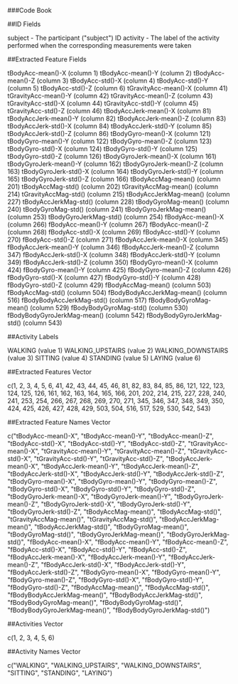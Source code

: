 ###Code Book

##ID Fields

subject - The participant ("subject") ID
activity - The label of the activity performed when the corresponding measurements were taken

##Extracted Feature Fields

tBodyAcc-mean()-X (column 1)
tBodyAcc-mean()-Y (column 2)
tBodyAcc-mean()-Z (column 3)
tBodyAcc-std()-X (column 4)
tBodyAcc-std()-Y (column 5)
tBodyAcc-std()-Z (column 6)
tGravityAcc-mean()-X (column 41)
tGravityAcc-mean()-Y (column 42)
tGravityAcc-mean()-Z (column 43)
tGravityAcc-std()-X (column 44)
tGravityAcc-std()-Y (column 45)
tGravityAcc-std()-Z (column 46)
tBodyAccJerk-mean()-X (column 81)
tBodyAccJerk-mean()-Y (column 82)
tBodyAccJerk-mean()-Z (column 83)
tBodyAccJerk-std()-X (column 84)
tBodyAccJerk-std()-Y (column 85)
tBodyAccJerk-std()-Z (column 86)
tBodyGyro-mean()-X (column 121)
tBodyGyro-mean()-Y (column 122)
tBodyGyro-mean()-Z (column 123)
tBodyGyro-std()-X (column 124)
tBodyGyro-std()-Y (column 125)
tBodyGyro-std()-Z (column 126)
tBodyGyroJerk-mean()-X (column 161)
tBodyGyroJerk-mean()-Y (column 162)
tBodyGyroJerk-mean()-Z (column 163)
tBodyGyroJerk-std()-X (column 164)
tBodyGyroJerk-std()-Y (column 165)
tBodyGyroJerk-std()-Z (column 166)
tBodyAccMag-mean() (column 201)
tBodyAccMag-std() (column 202)
tGravityAccMag-mean() (column 214)
tGravityAccMag-std() (column 215)
tBodyAccJerkMag-mean() (column 227)
tBodyAccJerkMag-std() (column 228)
tBodyGyroMag-mean() (column 240)
tBodyGyroMag-std() (column 241)
tBodyGyroJerkMag-mean() (column 253)
tBodyGyroJerkMag-std() (column 254)
fBodyAcc-mean()-X (column 266)
fBodyAcc-mean()-Y (column 267)
fBodyAcc-mean()-Z (column 268)
fBodyAcc-std()-X (column 269)
fBodyAcc-std()-Y (column 270)
fBodyAcc-std()-Z (column 271)
fBodyAccJerk-mean()-X (column 345)
fBodyAccJerk-mean()-Y (column 346)
fBodyAccJerk-mean()-Z (column 347)
fBodyAccJerk-std()-X (column 348)
fBodyAccJerk-std()-Y (column 349)
fBodyAccJerk-std()-Z (column 350)
fBodyGyro-mean()-X (column 424)
fBodyGyro-mean()-Y (column 425)
fBodyGyro-mean()-Z (column 426)
fBodyGyro-std()-X (column 427)
fBodyGyro-std()-Y (column 428)
fBodyGyro-std()-Z (column 429)
fBodyAccMag-mean() (column 503)
fBodyAccMag-std() (column 504)
fBodyBodyAccJerkMag-mean() (column 516)
fBodyBodyAccJerkMag-std() (column 517)
fBodyBodyGyroMag-mean() (column 529)
fBodyBodyGyroMag-std() (column 530)
fBodyBodyGyroJerkMag-mean() (column 542)
fBodyBodyGyroJerkMag-std() (column 543)

##Activity Labels

WALKING (value 1)
WALKING_UPSTAIRS (value 2)
WALKING_DOWNSTAIRS (value 3)
SITTING (value 4)
STANDING (value 5)
LAYING (value 6)

##Extracted Features Vector

c(1, 2, 3, 4, 5, 6, 41, 42, 43, 44, 45, 46, 81, 82, 83, 84, 85, 86, 121, 122, 123, 124, 125, 126, 161, 162, 163, 164, 165, 166, 201, 202, 214, 215, 227, 228, 240, 241, 253, 254, 266, 267, 268, 269, 270, 271, 345, 346, 347, 348, 349, 350, 424, 425, 426, 427, 428, 429, 503, 504, 516, 517, 529, 530, 542, 543)

##Extracted Feature Names Vector

c("tBodyAcc-mean()-X", "tBodyAcc-mean()-Y", "tBodyAcc-mean()-Z", "tBodyAcc-std()-X", "tBodyAcc-std()-Y", "tBodyAcc-std()-Z", "tGravityAcc-mean()-X", "tGravityAcc-mean()-Y", "tGravityAcc-mean()-Z", "tGravityAcc-std()-X", "tGravityAcc-std()-Y", "tGravityAcc-std()-Z", "tBodyAccJerk-mean()-X", "tBodyAccJerk-mean()-Y", "tBodyAccJerk-mean()-Z", "tBodyAccJerk-std()-X", "tBodyAccJerk-std()-Y", "tBodyAccJerk-std()-Z", "tBodyGyro-mean()-X", "tBodyGyro-mean()-Y", "tBodyGyro-mean()-Z", "tBodyGyro-std()-X", "tBodyGyro-std()-Y", "tBodyGyro-std()-Z", "tBodyGyroJerk-mean()-X", "tBodyGyroJerk-mean()-Y", "tBodyGyroJerk-mean()-Z", "tBodyGyroJerk-std()-X", "tBodyGyroJerk-std()-Y", "tBodyGyroJerk-std()-Z", "tBodyAccMag-mean()", "tBodyAccMag-std()", "tGravityAccMag-mean()", "tGravityAccMag-std()", "tBodyAccJerkMag-mean()", "tBodyAccJerkMag-std()", "tBodyGyroMag-mean()", "tBodyGyroMag-std()", "tBodyGyroJerkMag-mean()", "tBodyGyroJerkMag-std()", "fBodyAcc-mean()-X", "fBodyAcc-mean()-Y", "fBodyAcc-mean()-Z", "fBodyAcc-std()-X", "fBodyAcc-std()-Y", "fBodyAcc-std()-Z", "fBodyAccJerk-mean()-X", "fBodyAccJerk-mean()-Y", "fBodyAccJerk-mean()-Z", "fBodyAccJerk-std()-X", "fBodyAccJerk-std()-Y", "fBodyAccJerk-std()-Z", "fBodyGyro-mean()-X", "fBodyGyro-mean()-Y", "fBodyGyro-mean()-Z", "fBodyGyro-std()-X", "fBodyGyro-std()-Y", "fBodyGyro-std()-Z", "fBodyAccMag-mean()", "fBodyAccMag-std()", "fBodyBodyAccJerkMag-mean()", "fBodyBodyAccJerkMag-std()", "fBodyBodyGyroMag-mean()", "fBodyBodyGyroMag-std()", "fBodyBodyGyroJerkMag-mean()", "fBodyBodyGyroJerkMag-std()")

##Activities Vector

c(1, 2, 3, 4, 5, 6)

##Activity Names Vector

c("WALKING", "WALKING_UPSTAIRS", "WALKING_DOWNSTAIRS", "SITTING", "STANDING", "LAYING")